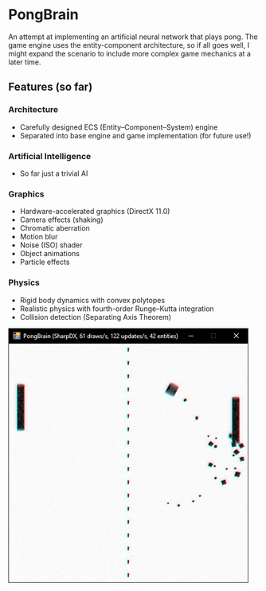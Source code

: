 # PongBrain

An attempt at implementing an artificial neural network that plays pong. The game engine uses the entity-component architecture, so if all goes well, I might expand the scenario to include more complex game mechanics at a later time.

## Features (so far)

### Architecture
* Carefully designed ECS (Entity–Component–System) engine
* Separated into base engine and game implementation (for future use!)

### Artificial Intelligence
* So far just a trivial AI

### Graphics
* Hardware-accelerated graphics (DirectX 11.0)
* Camera effects (shaking)
* Chromatic aberration
* Motion blur
* Noise (ISO) shader
* Object animations
* Particle effects

### Physics
* Rigid body dynamics with convex polytopes
* Realistic physics with fourth-order Runge–Kutta integration
* Collision detection (Separating Axis Theorem)


![PongBrain in action!](images/Screenshot4.png "PongBrain in action!")
